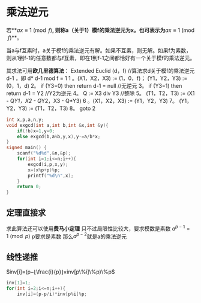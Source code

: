 # 乘法逆元

若**$ax≡1 \pmod f$**, 则称a（关于1）模f的乘法逆元为x。也可表示为**$ax≡1\pmod f$**。

当a与f互素时，a关于模f的乘法逆元有解。如果不互素，则无解。如果f为素数，则从1到f-1的任意数都与f互素，即在1到f-1之间都恰好有一个关于模f的乘法逆元。

其求法可用**欧几里德算法**：
Extended Euclid (d，f) //算法求d关于模f的乘法逆元d-1 ，即 d* d-1 mod f = 1
1 。(X1，X2，X3) := (1，0，f)； (Y1，Y2，Y3) := (0，1，d)
2。 if (Y3=0) then return d-1 = null //无逆元
3。 if (Y3=1) then return d-1 = Y2 //Y2为逆元
4。 Q := X3 div Y3 //整除
5。 (T1，T2，T3) := (X1 - Q*Y1，X2 - Q*Y2，X3 - Q*Y3)
6 。(X1，X2，X3) := (Y1，Y2，Y3)
7。 (Y1，Y2，Y3) := (T1，T2，T3)
8。 goto 2

```C++
int x,p,a,n,y;
void exgcd(int a,int b,int &x,int &y){
	if(!b)x=1,y=0;
	else exgcd(b,a%b,y,x),y-=a/b*x;
}
signed main() {
	scanf("%d%d",&n,&p);
	for(int i=1;i<=n;i++){
		exgcd(i,p,x,y);
		x=(x%p+p)%p;
		printf("%d\n",x);
	}
	return 0;
}
```

## 定理直接求

求此算法还可以使用**费马小定理**
只不过局限性比较大，要求模数是素数
$a^{p-1} =1\pmod p$
p要求是素数
那么$a^{p-2}$就是a的乘法逆元

## 线性递推

$inv[i]=(p−⌊\frac{i}{p}​⌋×inv[p\%i]\%p)\%p$

```C++
inv[1]=1;
for(int i=2;i<=n;i++){
    inv[i]=(p-p/i)*inv[p%i]%p;
```

